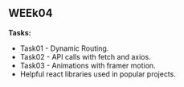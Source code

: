 ## WEEk04

**Tasks:**

- Task01 - Dynamic Routing.
- Task02 - API calls with fetch and axios.
- Task03 - Animations with framer motion.
- Helpful react libraries used in popular projects.
